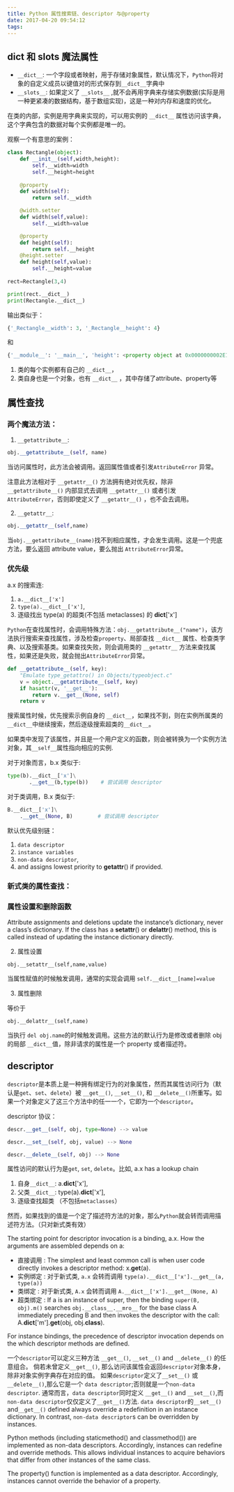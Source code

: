 ```yaml
---
title: Python 属性搜索链、descriptor 与@property
date: 2017-04-20 09:54:12
tags:
---
```


## __dict__ 和 __slots__ 魔法属性

* `__dict__`: 一个字段或者映射，用于存储对象属性，默认情况下，`Python`将对象的自定义成员以键值对的形式保存到`__dict__`字典中
* `__slots__`: 如果定义了 `__slots__` ,就不会再用字典来存储实例数据(实际是用一种更紧凑的数据结构，基于数组实现)，这是一种对内存和速度的优化。

在类的内部，实例是用字典来实现的，可以用实例的 `__dict__` 属性访问该字典，这个字典包含的数据对每个实例都是唯一的。

观察一个有意思的案例：
```python
class Rectangle(object):
    def __init__(self,width,height):
        self.__width=width
        self.__height=height
    
    @property
    def width(self):
        return self.__width

    @width.setter
    def width(self,value):
        self.__width=value

    @property
    def height(self):
        return self.__height
    @height.setter
    def height(self,value):
        self.__height=value
    
rect=Rectangle(3,4)

print(rect.__dict__)
print(Rectangle.__dict__)
```

输出类似于：
```python
{'_Rectangle__width': 3, '_Rectangle__height': 4}
```
和
```python
{'__module__': '__main__', 'height': <property object at 0x0000000002E105E8>, 'width': <property object at 0x0000000002E10638>, '__dict__': <attribute '__dict__' of 'Rectangle' objects>, '__weakref__': <attribute '__weakref__' of 'Rectangle' objects>, '__doc__': None, '__init__': <function __init__ at 0x0000000002E126D8>}
```

1. 类的每个实例都有自己的 `__dict__`，
2. 类自身也是一个对象，也有 `__dict__` ，其中存储了attribute、property等

## 属性查找

### 两个魔法方法：

1.  `__getattribute__`:
```Python
obj.__getattribute__(self, name)
```
当访问属性时，此方法会被调用。返回属性值或者引发`AttributeError` 异常。

注意此方法相对于 `__getattr__()` 方法拥有绝对优先权，除非 `__getattribute__()` 内部显式去调用 `__getattr__()` 或者引发 `AttributeError`，否则即使定义了 `__getattr__()` ，也不会去调用。

2.  `__getattr__`:
```Python
obj.__getattr__(self,name)
```
当`obj.__getattribute__(name)`找不到相应属性，才会发生调用。这是一个兜底方法，要么返回 attribute value，要么抛出 `AttributeError`异常。


### 优先级

a.x 的搜索连:

1. `a.__dict__['x']` 
2. `type(a).__dict__['x']`, 
3. 逐级找出 type(a) 的超类(不包括 metaclasses) 的 __dict__['x']

`Python`在查找属性时，会调用特殊方法：`obj.__getattribute__("name")`，该方法执行搜索来查找属性，涉及检查`property`、局部查找 `__dict__` 属性、检查类字典、以及搜索基类。如果查找失败，则会调用类的 `__getattr__` 方法来查找属性，如果还是失败，就会抛出`AttributeError`异常。

```python
def __getattribute__(self, key):
    "Emulate type_getattro() in Objects/typeobject.c"
    v = object.__getattribute__(self, key)
    if hasattr(v, '__get__'):
        return v.__get__(None, self)
    return v
```

搜索属性时候，优先搜索示例自身的 `__dict__`，如果找不到，则在实例所属类的`__dict__`中继续搜索，然后逐级搜索超类的`__dict__`。

如果类中发现了该属性，并且是一个用户定义的函数，则会被转换为一个实例方法对象，其`__self__`属性指向相应的实例.


对于对象而言，b.x 类似于:
```python
type(b).__dict__['x']\
       .__get__(b,type(b))    # 尝试调用 descriptor
``` 

对于类调用，B.x 类似于:
```python
B.__dict__['x']\
    .__get__(None, B)        # 尝试调用 descriptor
``` 

默认优先级别链：
1. `data descriptor` 
2. `instance variables` 
2. `non-data descriptor`, 
3. and assigns lowest priority to __getattr__() if provided.


### 新式类的属性查找：

### 属性设置和删除函数

Attribute assignments and deletions update the instance’s dictionary, never a class’s dictionary. If the class has a __setattr__() or __delattr__() method, this is called instead of updating the instance dictionary directly.

2. 属性设置
```
obj.__setattr__(self,name,value)
```

当属性赋值的时候触发调用，通常的实现会调用 `self.__dict__[name]=value`


3. 属性删除

等价于
```
obj.__delattr__(self,name)
```
当执行 `del obj.name`的时候触发调用。这些方法的默认行为是修改或者删除 obj 的局部 `__dict__`值，除非请求的属性是一个 property 或者描述符。

## descriptor

`descriptor`是本质上是一种拥有绑定行为的对象属性，然而其属性访问行为（默认是`get`、`set`、`delete`）被 `__get__()`, `__set__()`, 和 `__delete__()`所重写。如果一个对象定义了这三个方法中的任一一个，它即为一个`descriptor`。

descriptor 协议：
```Python
descr.__get__(self, obj, type=None) --> value

descr.__set__(self, obj, value) --> None

descr.__delete__(self, obj) --> None
```

属性访问的默认行为是`get`, `set`, `delete`。比如, a.x has a lookup chain 

1. 自身`__dict__`: a.__dict__['x'],  
2. 父类`__dict__`: type(a).__dict__['x'], 
3. 逐级查找超类 （不包括`metaclasses`）

然而，如果找到的值是一个定了描述符方法的对象，那么`Python`就会转而调用描述符方法。（只对新式类有效）

The starting point for descriptor invocation is a binding, a.x. How the arguments are assembled depends on a:

* 直接调用 : The simplest and least common call is when user code directly invokes a descriptor method: x.__get__(a).
* 实例绑定  : 对于新式类, `a.x` 会转而调用 `type(a).__dict__['x'].__get__(a, type(a))`
* 类绑定 : 对于新式类, `A.x` 会转而调用 `A.__dict__['x'].__get__(None, A)`
* 超类绑定 : If a is an instance of super, then the binding `super(B, obj).m()` searches `obj.__class__.__mro__` for the base class A immediately preceding B and then invokes the descriptor with the call: A.__dict__['m'].__get__(obj, obj.__class__).

For instance bindings, the precedence of descriptor invocation depends on the which descriptor methods are defined. 

一个`descriptor`可以定义三种方法 `__get__()`, `__set__()` and `__delete__()` 的任意组合。
倘若未曾定义`__get__()`, 那么访问该属性会返回`descriptor`对象本身，除非对象实例字典存在对应的值。
如果`descriptor`定义了`__set__()` 或 `__delete__()`,那么它是一个 `data descriptor`;否则就是一个`non-data descriptor`. 
通常而言，`data descriptor`同时定义 `__get__()` and `__set__()`,而`non-data descriptor`仅仅定义了`__get__()`方法. 
`data descriptor`的`__set__()` and`__get__()` defined always override a redefinition in an instance dictionary. 
In contrast, `non-data descriptor`s can be overridden by instances.

Python methods (including staticmethod() and classmethod()) are implemented as non-data descriptors. Accordingly, instances can redefine and override methods. This allows individual instances to acquire behaviors that differ from other instances of the same class.

The property() function is implemented as a data descriptor. Accordingly, instances cannot override the behavior of a property.